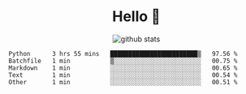 <h1 align="center">Hello 👋 </h3>

<p align="center">
  <img src="https://github-readme-stats.vercel.app/api?username=syeehyn&hide=stars,prs,issues,contribs&count_private=true&hide_title=true" alt="github stats" />
</p>

<!--START_SECTION:waka-->
```text
Python      3 hrs 55 mins   ████████████████████████▒   97.56 % 
Batchfile   1 min           ▒░░░░░░░░░░░░░░░░░░░░░░░░   00.75 % 
Markdown    1 min           ░░░░░░░░░░░░░░░░░░░░░░░░░   00.65 % 
Text        1 min           ░░░░░░░░░░░░░░░░░░░░░░░░░   00.54 % 
Other       1 min           ░░░░░░░░░░░░░░░░░░░░░░░░░   00.51 % 
```
<!--END_SECTION:waka-->
